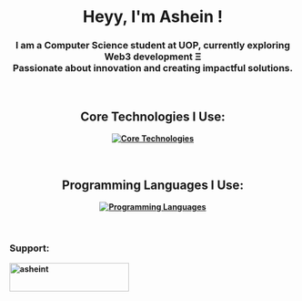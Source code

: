 <h1 align="center"> Heyy, I'm <b></b>Ashein !<b> </h1>

<h3 align="center">
  I am a Computer Science student at UOP, currently exploring Web3 development Ξ <br> 
  Passionate about innovation and creating impactful solutions.
</h3>
<br/>

<h2 align="center">
  Core Technologies I Use:
</h2>

<div align="center">

[![Core Technologies](https://skillicons.dev/icons?i=nextjs,react,threejs,tailwind,gcp,figma,vscode,ps&theme=dark&perline=10)](https://skillicons.dev)

</div>
<br/>

<h2 align="center">
  Programming Languages I Use:
</h2>

<div align="center">

[![Programming Languages](https://skillicons.dev/icons?i=html,css,js,java,python,c,cpp,solidity&theme=dark&perline=10)](https://skillicons.dev)

</div>
<br/>

<!--
<h2 align="center">
 My GitHub Stats
</h2>

<div align="center">

![asheinT's Stats](https://github-readme-stats.vercel.app/api?username=asheinT&theme=blue-green&show_icons=true&hide_border=true&count_private=true)
![asheinT's Top Languages](https://github-readme-stats.vercel.app/api/top-langs/?username=asheinT&theme=blue-green&show_icons=true&hide_border=true&layout=compact)
![asheinT's Streak](https://github-readme-streak-stats.herokuapp.com/?user=asheinT&theme=blue-green&hide_border=true)

</div>

-->

<h3 align="left">Support:</h3>
<p><a href="https://www.buymeacoffee.com/asheint"> <img align="left" src="https://cdn.buymeacoffee.com/buttons/v2/default-yellow.png" height="50" width="210" alt="asheint" /></a></p><br><br>


